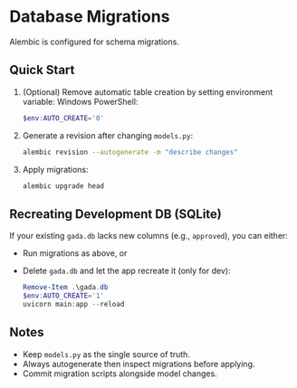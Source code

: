 # Database Migrations

Alembic is configured for schema migrations.

## Quick Start

1. (Optional) Remove automatic table creation by setting environment variable:
   Windows PowerShell:

   ```powershell
   $env:AUTO_CREATE='0'
   ```

2. Generate a revision after changing `models.py`:

   ```bash
   alembic revision --autogenerate -m "describe changes"
   ```

3. Apply migrations:

   ```bash
   alembic upgrade head
   ```

## Recreating Development DB (SQLite)

If your existing `gada.db` lacks new columns (e.g., `approved`), you can either:

- Run migrations as above, or
- Delete `gada.db` and let the app recreate it (only for dev):

   ```powershell
   Remove-Item .\gada.db
   $env:AUTO_CREATE='1'
   uvicorn main:app --reload
   ```

## Notes

- Keep `models.py` as the single source of truth.
- Always autogenerate then inspect migrations before applying.
- Commit migration scripts alongside model changes.
